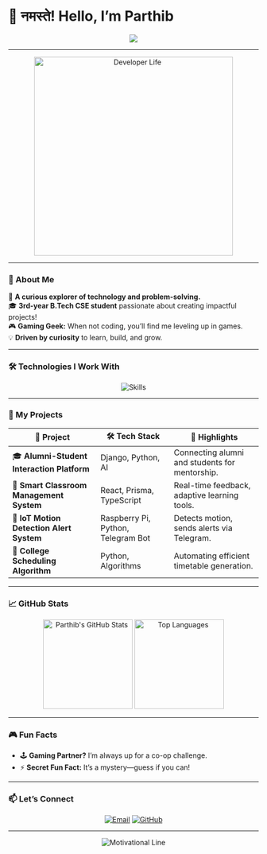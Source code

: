 # 👋 नमस्ते! Hello, I’m **Parthib**  

<p align="center">
  <img src="https://readme-typing-svg.herokuapp.com?font=Fira+Code&weight=600&size=30&pause=1000&color=F75C7E&center=true&width=700&lines=Welcome+to+my+GitHub+profile!;Tech+Enthusiast+%7C+IoT+Creator;React+Dev+%7C+Problem+Solver;Gaming+%26+Code+-+My+Jam!;Let's+Build+Something+Awesome+Together!" />
</p>


---

<p align="center">
  <img src="https://media.giphy.com/media/3kPDmoWdBpQPNhCnUG/giphy.gif" alt="Developer Life" width="400" />
</p>

---

### 🚀 About Me  
🌟 **A curious explorer of technology and problem-solving.**  
🎓 **3rd-year B.Tech CSE student** passionate about creating impactful projects!  
🎮 **Gaming Geek:** When not coding, you’ll find me leveling up in games.  
💡 **Driven by curiosity** to learn, build, and grow.  

---

### 🛠️ Technologies I Work With  
<p align="center">
  <img src="https://skillicons.dev/icons?i=react,typescript,express,django,java,python,postgres,html,css,js,git" alt="Skills" />
</p>

---

### 🌟 My Projects  
| 🚀 **Project**                                  | 🛠️ **Tech Stack**           | 🌟 **Highlights**                                     |
|------------------------------------------------|-----------------------------|------------------------------------------------------|
| 🎓 **Alumni-Student Interaction Platform**     | Django, Python, AI          | Connecting alumni and students for mentorship.       |
| 🏫 **Smart Classroom Management System**       | React, Prisma, TypeScript   | Real-time feedback, adaptive learning tools.         |
| 🔔 **IoT Motion Detection Alert System**       | Raspberry Pi, Python, Telegram Bot | Detects motion, sends alerts via Telegram.          |
| 📅 **College Scheduling Algorithm**            | Python, Algorithms          | Automating efficient timetable generation.           |

---

### 📈 GitHub Stats  
<p align="center">
  <img src="https://github-readme-stats.vercel.app/api?username=The-Parthib&show_icons=true&theme=radical" alt="Parthib's GitHub Stats" height="180" />
  <img src="https://github-readme-stats.vercel.app/api/top-langs/?username=The-Parthib&layout=compact&theme=radical" alt="Top Languages" height="180" />
</p>

---

### 🎮 Fun Facts  
- 🕹️ **Gaming Partner?** I’m always up for a co-op challenge.  
- ⚡ **Secret Fun Fact:** It’s a mystery—guess if you can!  

---

### 📫 Let’s Connect  
<p align="center">
  <a href="mailto:rijupanja81@gmail.com"><img src="https://img.shields.io/badge/Email-%23EA4335.svg?&style=for-the-badge&logo=gmail&logoColor=white" alt="Email" /></a>
  <a href="https://github.com/The-Parthib"><img src="https://img.shields.io/badge/GitHub-%2312100E.svg?&style=for-the-badge&logo=github&logoColor=white" alt="GitHub" /></a>
</p>

---

<p align="center">
  <img src="https://readme-typing-svg.herokuapp.com?font=Fira+Code&weight=600&size=22&pause=1000&color=F75C7E&center=true&width=450&lines=✨+Keep+Learning%2C+Keep+Coding!+✨" alt="Motivational Line" />
</p>
